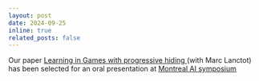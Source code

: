 ```yaml
---
layout: post
date: 2024-09-25
inline: true
related_posts: false
---
```

Our paper <a href="https://www.arxiv.org/abs/2409.03875"> Learning in Games with progressive hiding </a> (with Marc Lanctot) has been selected for an oral presentation at
<a href="http://montrealaisymposium.com/"> Montreal AI symposium  </a> 
